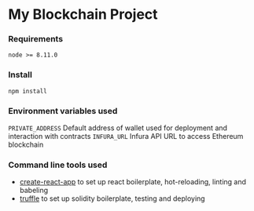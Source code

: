 # My Blockchain Project

### Requirements
`node >= 8.11.0`

### Install
`npm install`

### Environment variables used
`PRIVATE_ADDRESS` Default address of wallet used for deployment and interaction with contracts
`INFURA_URL`      Infura API URL to access Ethereum blockchain

### Command line tools used
- [create-react-app](https://github.com/facebook/create-react-app) to set up react boilerplate, hot-reloading, linting and babeling
- [truffle](https://github.com/trufflesuite/truffle) to set up solidity boilerplate, testing and deploying
